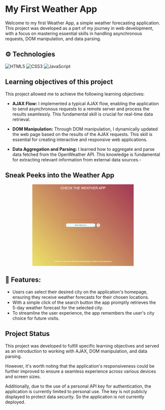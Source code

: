 # My First Weather App

Welcome to my first Weather App, a simple weather forecasting application. This project was developed as a part of my journey in web development, with a focus on mastering essential skills in handling asynchronous requests, DOM manipulation, and data parsing.

## ⚙️ Technologies

![HTML5](https://img.shields.io/badge/html5-%23E34F26.svg?style=for-the-badge&logo=html5&logoColor=white) ![CSS3](https://img.shields.io/badge/css3-%231572B6.svg?style=for-the-badge&logo=css3&logoColor=white) ![JavaScript](https://img.shields.io/badge/javascript-%23323330.svg?style=for-the-badge&logo=javascript&logoColor=%23F7DF1E)

## Learning objectives of this project

This project allowed me to achieve the following learning objectives:

- **AJAX Flow:** I implemented a typical AJAX flow, enabling the application to send asynchronous requests to a remote server and process the results seamlessly. This fundamental skill is crucial for real-time data retrieval.

- **DOM Manipulation:** Through DOM manipulation, I dynamically updated the web page based on the results of the AJAX requests. This skill is essential for creating interactive and responsive web applications.

- **Data Aggregation and Parsing:** I learned how to aggregate and parse data fetched from the OpenWeather API. This knowledge is fundamental for extracting relevant information from external data sources.-

## Sneak Peeks into the Weather App

<p align="center">
<img src="./weather-app.gif" width="65%" alt="Sneak Peeks into the Weather App">
</p>

## 🚀 Features:

- Users can select their desired city on the application's homepage, ensuring they receive weather forecasts for their chosen locations.
- With a simple click of the search button the app promptly retrieves the 5-day weather forecast for the selected city.
- To streamline the user experience, the app remembers the user's city choice for future visits.

## Project Status

This project was developed to fulfill specific learning objectives and served as an introduction to working with AJAX, DOM manipulation, and data parsing.

However, it's worth noting that the application's responsiveness could be further improved to ensure a seamless experience across various devices and screen sizes.

Additionally, due to the use of a personal API key for authentication, the application is currently limited to personal use. The key is not publicly displayed to protect data security. So the application is not currently deployed.
